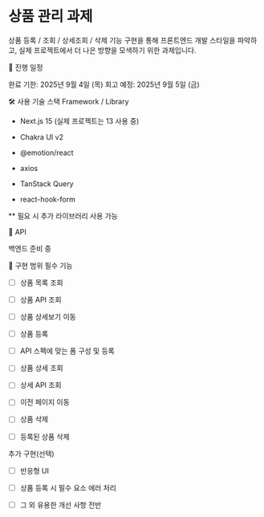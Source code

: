 # 상품 관리 과제

상품 등록 / 조회 / 상세조회 / 삭제 기능 구현을 통해 프론트엔드 개발 스타일을 파악하고, 실제 프로젝트에서 더 나은 방향을 모색하기 위한 과제입니다.

📅 진행 일정

완료 기한: 2025년 9월 4일 (목)
회고 예정: 2025년 9월 5일 (금)

🛠 사용 기술 스택
Framework / Library

- Next.js 15 (실제 프로젝트는 13 사용 중)

- Chakra UI v2

- @emotion/react

- axios

- TanStack Query

- react-hook-form

\*\* 필요 시 추가 라이브러리 사용 가능

📡 API

백엔드 준비 중

📌 구현 범위
필수 기능

- [ ] 상품 목록 조회

- [ ] 상품 API 조회

- [ ] 상품 상세보기 이동

- [ ] 상품 등록

- [ ] API 스펙에 맞는 폼 구성 및 등록

- [ ] 상품 상세 조회

- [ ] 상세 API 조회

- [ ] 이전 페이지 이동

- [ ] 상품 삭제

- [ ] 등록된 상품 삭제

추가 구현(선택)

- [ ] 반응형 UI

- [ ] 상품 등록 시 필수 요소 에러 처리

- [ ] 그 외 유용한 개선 사항 전반
